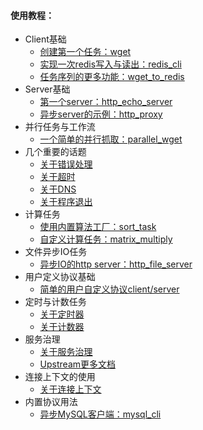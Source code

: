 
#### 使用教程：
  * Client基础
    * [创建第一个任务：wget](./tutorial-01-wget.md)
    * [实现一次redis写入与读出：redis_cli](./tutorial-02-redis_cli.md)
    * [任务序列的更多功能：wget_to_redis](./tutorial-03-wget_to_redis.md)
  * Server基础
    * [第一个server：http_echo_server](./tutorial-04-http_echo_server.md)
    * [异步server的示例：http_proxy](./tutorial-05-http_proxy.md)
  * 并行任务与工作流　
    * [一个简单的并行抓取：parallel_wget](./tutorial-06-parallel_wget.md)
  * 几个重要的话题
    * [关于错误处理](./about-error.md)
    * [关于超时](./about-timeout.md)
    * [关于DNS](./about-dns.md)
    * [关于程序退出](./about-exit.md)
  * 计算任务
    * [使用内置算法工厂：sort_task](./tutorial-07-sort_task.md)
    * [自定义计算任务：matrix_multiply](./tutorial-08-matrix_multiply.md)
  * 文件异步IO任务
    * [异步IO的http server：http_file_server](./tutorial-09-http_file_server.md)
  * 用户定义协议基础
    * [简单的用户自定义协议client/server](./tutorial-10-user_defined_protocol.md)
  * 定时与计数任务
    * [关于定时器](./about-timer.md)
    * [关于计数器](./about-counter.md)
  * 服务治理
    * [关于服务治理](./about-service-management.md)
    * [Upstream更多文档](./about-upstream.md)
  * 连接上下文的使用
    * [关于连接上下文](./about-connection-context.md)
  * 内置协议用法
    * [异步MySQL客户端：mysql_cli](./tutorial-12-mysql_cli.md)
